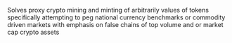 Solves proxy crypto mining and minting of arbitrarily values of tokens specifically attempting to peg national currency benchmarks or commodity driven markets with emphasis on false chains of top volume and or market cap crypto assets

